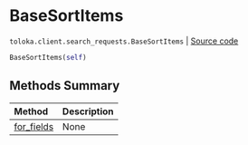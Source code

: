 # BaseSortItems
`toloka.client.search_requests.BaseSortItems` | [Source code](https://github.com/Toloka/toloka-kit/blob/v1.1.2/src/client/search_requests.py#L117)

```python
BaseSortItems(self)
```

## Methods Summary

| Method | Description |
| :------| :-----------|
[for_fields](toloka.client.search_requests.BaseSortItems.for_fields.md)| None
